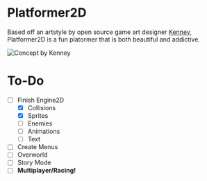 # Platformer2D

Based off an artstyle by open source game art designer [Kenney](http://www.kenney.nl), Platformer2D is a fun platormer that is both beautiful and addictive.

![Concept by Kenney](http://opengameart.org/sites/default/files/Sample_28.png)

__To-Do__
===
- [ ] Finish Engine2D
  - [x] Collisions
  - [x] Sprites
  - [ ] Enemies
  - [ ] Animations
  - [ ] Text
- [ ] Create Menus
- [ ] Overworld
- [ ] Story Mode
- [ ] __Multiplayer/Racing!__
